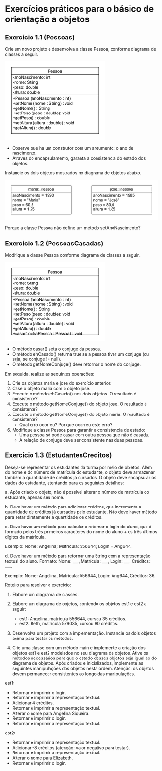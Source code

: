 # Exercícios práticos para o básico de orientação a objetos 
## Exercício 1.1 (Pessoas)
Crie um novo projeto e desenvolva a classe Pessoa, conforme diagrama de classes a seguir.

![Diagrama UML - Classe Pessoa](assets/pessoa_diagrama_classe.png)

* Observe que ha um construtor com um argumento: o ano de nascimento.
* Atraves do encapsulamento, garanta a consistencia do estado dos objetos.

Instancie os dois objetos mostrados no diagrama de objetos abaixo.

![Diagrama UML - Objetos](assets/objetos_diagrama_pessoa.png)

Porque a classe Pessoa não define um método setAnoNascimento?

## Exercício 1.2 (PessoasCasadas) 
Modifique a classe Pessoa conforme diagrama de classes a seguir.

![Diagrama UML - Objetos](assets/pessoa_casada_diagrama_classe.png)


* O método casar() seta o conjuge da pessoa.
* O método ehCasado() returna true se a pessoa tiver um conjuge (ou seja, se
 conjuge != null).
* O método getNomeConjuge() deve retornar o nome do conjuge.

Em seguida, realize as seguintes operações:
1. Crie os objetos maria e jose do exercício anterior.
2. Case o objeto maria com o objeto jose.
3. Execute o método ehCasado() nos dois objetos. O resultado é consistente?
4. Execute o método getNomeConjuge() do objeto jose. O resultado é consistente?
5. Execute o método getNomeConjuge() do objeto maria. O resultado é consistente?
   * Qual erro ocorreu? Por que ocorreu este erro?
6. Modifique a classe Pessoa para garantir a consistencia de estado:
   * Uma pessoa só pode casar com outra pessoa que não é casada.
   * A relação de conjuge deve ser consistente nas duas pessoas.


## Exercício 1.3 (EstudantesCreditos) 
Deseja-se representar os estudantes da turma por meio de objetos. Além do nome e do número de matrícula do estudante, o objeto deve armazenar também a quantidade de créditos já cursados. O objeto deve encapsular os dados do estudante, atentando para os seguintes detalhes:

a. Após criado o objeto, não é possível alterar o número de matrícula do estudante, apenas seu nome.

b. Deve haver um método para adicionar créditos, que incrementa a quantidade de créditos já cursados pelo estudante. Não deve haver método para setar diretamente a quantidade de créditos.

c. Deve haver um método para calcular e retornar o login do aluno, que é formado pelos três primeiros caracteres do nome do aluno + os três últimos dígitos da matrícula.

Exemplo: Nome: Angelina; Matrícula: 556644; Login = Ang644.

d. Deve haver um método para retornar uma String com a representação textual do aluno. Formato: Nome: ___, Matrícula: ___, Login: ___, Créditos: ___.

Exemplo: Nome: Angelina, Matrícula: 556644, Login: Ang644, Créditos: 36.
 

Roteiro para resolver o exercício:

1. Elabore um diagrama de classes.

2. Elabore um diagrama de objetos, contendo os objetos est1 e est2 a seguir:
   * est1: Angelina, matrícula 556644, cursou 35 créditos.
   * est2: Beth, matrícula 579035, cursou 80 créditos.

3. Desenvolva um projeto com a implementação. Instancie os dois objetos acima para testar os métodos.

4. Crie uma classe com um método main e implemente a criação dos objetos est1 e est2 modelados no seu diagrama de objetos. Ative os métodos necessários para que o estado desses objetos seja igual ao do diagrama de objetos. Após criados e inicializados, implemente as seguintes manipulações dos objetos nesta ordem.
Atenção: os objetos devem permanecer consistentes ao longo das manipulações.

est1:
  * Retornar e imprimir o login.
  * Retornar e imprimir a representação textual.
  * Adicionar 4 créditos.
  * Retornar e imprimir a representação textual.
  * Alterar o nome para Angelina Siqueira.
  * Retornar e imprimir o login.
  *  Retornar e imprimir a representação textual.

est2:
  * Retornar e imprimir a representação textual.
  * Adicionar -8 créditos (atenção: valor negativo para testar).
  * Retornar e imprimir a representação textual.
  * Alterar o nome para Elizabeth.
  * Retornar e imprimir o login.
